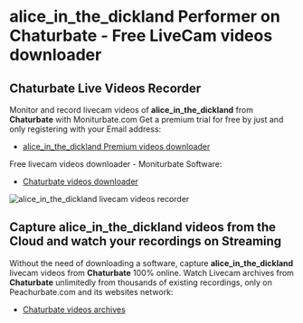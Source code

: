 # alice_in_the_dickland Performer on Chaturbate - Free LiveCam videos downloader

## Chaturbate Live Videos Recorder

Monitor and record livecam videos of **alice_in_the_dickland** from **Chaturbate** with Moniturbate.com
Get a premium trial for free by just and only registering with your Email address:
* [alice_in_the_dickland Premium videos downloader](https://moniturbate.com/request-demo-licence-key.html)

Free livecam videos downloader - Moniturbate Software:
* [Chaturbate videos downloader](https://moniturbate.com/moniturbate-download-software.html)

![alice_in_the_dickland livecam videos recorder](https://peachurnet.com/templates/moniturbate-software.png)


## Capture alice_in_the_dickland videos from the Cloud and watch your recordings on Streaming

Without the need of downloading a software, capture **alice_in_the_dickland** livecam videos from **Chaturbate** 100% online.
Watch Livecam archives from **Chaturbate** unlimitedly from thousands of existing recordings, only on Peachurbate.com and its websites network:
* [Chaturbate videos archives](https://peachurnet.com/)